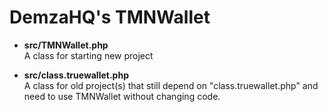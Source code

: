 # DemzaHQ's TMNWallet
- **src/TMNWallet.php**  
A class for starting new project
  
- **src/class.truewallet.php**  
A class for old project(s) that still depend on "class.truewallet.php" 
and need to use TMNWallet without changing code.
